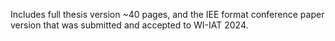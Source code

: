 Includes full thesis version ~40 pages, and the IEE format conference paper version that was submitted and accepted to WI-IAT 2024.
